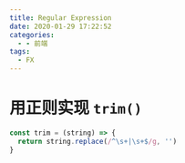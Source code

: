 ```yaml
---
title: Regular Expression
date: 2020-01-29 17:22:52
categories:
  - - 前端
tags:
  - FX
---
```


# 用正则实现 `trim()`

```js
const trim = (string) => {
  return string.replace(/^\s+|\s+$/g, '')
}
```
